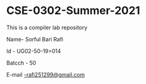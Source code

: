 # CSE-0302-Summer-2021
This is a compiler lab repository

Name- Sorful Bari Rafi

Id - UG02-50-19=014

Batcch - 50

E-mail -rafi251299@gmail.com
